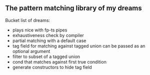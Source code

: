 ## The pattern matching library of my dreams

Bucket list of dreams:

- plays nice with fp-ts pipes
- exhaustiveness check by compiler
- partial matching with a default case
- tag field for matching against tagged union can be passed as an optional argument
- filter to subset of a tagged union
- cond that matches against first true condition
- generate constructors to hide tag field

